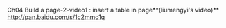 Ch04 Build a page-2-video1  :  insert a table in page**(liumengyi's video)**
http://pan.baidu.com/s/1c2mmo1q